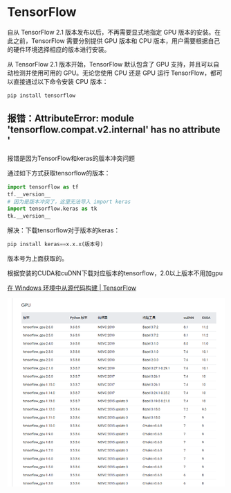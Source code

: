 # TensorFlow

自从 TensorFlow 2.1 版本发布以后，不再需要显式地指定 GPU 版本的安装。在此之前，TensorFlow 需要分别提供 GPU 版本和 CPU 版本，用户需要根据自己的硬件环境选择相应的版本进行安装。

从 TensorFlow 2.1 版本开始，TensorFlow 默认包含了 GPU 支持，并且可以自动检测并使用可用的 GPU。无论您使用 CPU 还是 GPU 运行 TensorFlow，都可以直接通过以下命令安装 CPU 版本：

```shell
pip install tensorflow
```



## 报错：AttributeError: module 'tensorflow.compat.v2.__internal__' has no attribute '

报错是因为TensorFlow和keras的版本冲突问题

通过如下方式获取tensorflow的版本：

```python
import tensorflow as tf
tf.__version__
# 因为是版本冲突了，这里无法导入 import keras
import tensorflow.keras as tk
tk.__version__
```

解决：下载tensorflow对于版本的keras：

```python
pip install keras==x.x.x(版本号)
```

版本号为上面获取的。



根据安装的CUDA和cuDNN下载对应版本的tensorflow，2.0以上版本不用加gpu

[在 Windows 环境中从源代码构建  | TensorFlow](https://www.tensorflow.org/install/source_windows?hl=zh-cn#gpu)

![image-20230629014104611](assets/image-20230629014104611.png)

